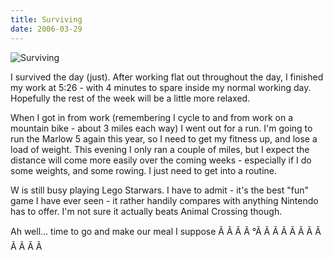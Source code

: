 ```yaml
---
title: Surviving
date: 2006-03-29
---
```


![Surviving](https://source.unsplash.com/vP3pnOoCiYE/1600x900)

I survived the day (just). After working flat out throughout the day, I finished my work at 5:26 - with 4 minutes to spare inside my normal working day. Hopefully the rest of the week will be a little more relaxed.

When I got in from work (remembering I cycle to and from work on a mountain bike - about 3 miles each way) I went out for a run. I'm going to run the Marlow 5 again this year, so I need to get my fitness up, and lose a load of weight. This evening I only ran a couple of miles, but I expect the distance will come more easily over the coming weeks - especially if I do some weights, and some rowing. I just need to get into a routine.

W is still busy playing Lego Starwars. I have to admit - it's the best "fun" game I have ever seen - it rather handily compares with anything Nintendo has to offer. I'm not sure it actually beats Animal Crossing though.

Ah well... time to go and make our meal I suppose Ã Ã Ã Ã °Ã Ã Ã Ã Ã Ã Ã Ã Ã Ã Ã Ã 